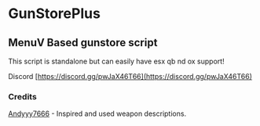 # GunStorePlus
## MenuV Based gunstore script
This script is standalone but can easily have esx qb nd ox support!


Discord [https://discord.gg/pwJaX46T66](https://discord.gg/pwJaX46T66)

### Credits
[Andyyy7666](https://github.com/Andyyy7666/AmmuNationStore/tree/main) - Inspired and used weapon descriptions.

